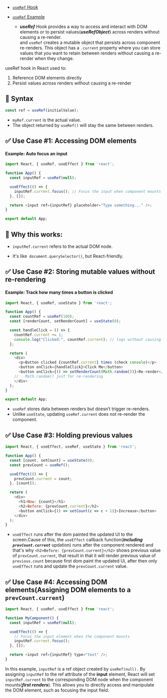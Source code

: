 - [`useRef` Hook](https://youtu.be/M9O5AjEFzKw?si=zm6vZcyqCRyGD4g6&t=13351) 

- [`useRef` Example](https://youtu.be/M9O5AjEFzKw?si=RPKCxsdsnOmgOxSA&t=13367)
    - ***useRef*** Hook provides a way to access and interact with DOM elements or to persist values(***useRefObject***) across renders without causing a re-render.\
and `useRef` creates a mutable object that persists across component re-renders. This object has a `.current` property where you can store values that you want to retain between renders without causing a re-render when they change.

useRef hook in React used to:
1. Reference DOM elements directly
2. Persist values across renders without causing a re-render

## 📌 Syntax

```js
const ref = useRef(initialValue);
```

- `myRef.current` is the actual value.
- The object returned by `useRef()` will stay the same between renders.



## ✅ Use Case #1: Accessing DOM elements

#### Example: Auto focus an input
```js
import React, { useRef, useEffect } from 'react';

function App() {
  const inputRef = useRef(null);

  useEffect(() => {
    inputRef.current.focus(); // Focus the input when component mounts
  }, []);

  return <input ref={inputRef} placeholder="Type something..." />;
}

export default App;
```

## 🧠 Why this works:
- `inputRef.current` refers to the actual DOM node.

- It's like` document.querySelector()`, but React-friendly.


## ✅ Use Case #2: Storing mutable values without re-rendering

#### Example: Track how many times a button is clicked
```js
import React, { useRef, useState } from 'react';

function App() {
  const countRef = useRef(100);
  const [renderCount, setRenderCount] = useState(0);

  const handleClick = () => {
    countRef.current += 1;
    console.log("Clicked:", countRef.current); // logs without causing re-render
  };

  return (
    <div>
      <p>Button clicked {countRef.current} times (check console)</p>
      <button onClick={handleClick}>Click Me</button>
      <button onClick={() => setRenderCount(Math.random())}>Re-render</button>
    //   Math.random() just for re-rendering
    </div>
  );
}

export default App;
```

- `useRef` stores data between renders but doesn’t trigger re-renders.
- Unlike `useState`, updating `useRef.current` does not re-render the component.

## ✅ Use Case #3: Holding previous values

```js
import React, { useEffect, useRef, useState } from 'react';

function App() {
  const [count, setCount] = useState(0);
  const prevCount = useRef();

  useEffect(() => {
    prevCount.current = count;
  }, [count]);

  return (
    <div>
      <h1>Now: {count}</h1>
      <h2>Before: {prevCount.current}</h2>
      <button onClick={() => setCount(c => c + 1)}>Increase</button>
    </div>
  );
}
```
- `useEffect` runs after the dom painted the updated UI to the screen.Cause of this, the `useEffect` callback function(***including `prevCount.current`*** updation) runs after the component rendered and that's why `<h2>Before: {prevCount.current}</h2>` shows previous value of `prevCount.current`, that result in that it will render previous value of `previous.count` because first dom paint the updated Ui, after then only `useEffect` runs and update the `prevCount.current` value.


## ✅ Use Case #4: Accessing DOM elements(Assigning DOM elements to a `prevCount.current`)

```js
import React, { useRef, useEffect } from 'react';

function MyComponent() {
  const inputRef = useRef(null);

  useEffect(() => {
    // Focus the input element when the component mounts
    inputRef.current.focus();
  }, []);

  return <input ref={inputRef} type="text" />;
}
```
In this example, `inputRef` is a ref object created by `useRef(null).` By assigning `inputRef` to the ref attribute of the **input** element, React will set `inputRef.current` to the corresponding DOM node when the component mounts(***first renders***). This allows you to directly access and manipulate the DOM element, such as focusing the input field.​

